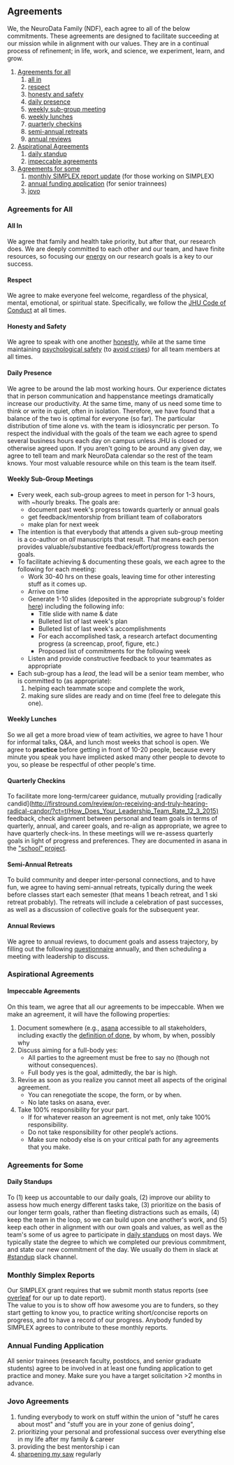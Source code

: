 ## Agreements

We, the  NeuroData Family (NDF), each agree to all of the below commitments.  These agreements are designed to facilitate succeeding at our mission while in alignment with our values.  They are in a continual process of refinement; in life, work, and science, we experiment, learn, and grow.

1. [Agreements for all](#agreements-for-all)
	1. [all in](#all-in)
  	1. [respect](#respect)
	1. [honesty and safety](#honesty-and-safety)
  	1. [daily presence](#daily-presence)
  	1. [weekly sub-group meeting](#weekly-sub-group-meetings) 
  	1. [weekly lunches](#weekly-lunches)
  	1. [quarterly checkins](#quarterly-checkins)
  	1. [semi-annual retreats](#semi-annual-retreats)
  	1. [annual reviews](#annual-reviews)
1. [Aspirational Agreements](#aspirational-agreements)
 	1. [daily standup](#daily-standups) 
 	1. [impeccable agreements](#impeccable-agreements)
1. [Agreements for some](#agreements-for-some)
 	1. [monthly SIMPLEX report update](#monthly-simplex-reports) (for those working on SIMPLEX) 
 	1. [annual funding application](#annual-funding-application) (for senior trainnees) 
 	1. [jovo](#jovo-agreements)
 
 
### Agreements for All

#### All In

We agree that family and health take priority, but after that, our research does.  We are deeply committed to each other and our team, and have finite resources, so focusing our [energy](http://a.co/aPrBEkq) on our research goals is a key to our success. 

#### Respect

We agree to make everyone feel welcome, regardless of the physical, mental, emotional, or spiritual state. Specifically, we follow the [JHU Code of Conduct](https://studentaffairs.jhu.edu/policies/student-code/) at all times.


#### Honesty and Safety

We agree to speak with one another [honestly](http://www.toltecspirit.com/four-agreements/impeccable-word/), while at the same time maintaining [psychological safety](http://www.businessinsider.com/google-spent-years-studying-effective-teams-this-is-what-they-found-2018-1) (to [avoid crises](https://qz.com/1039957/the-ultimate-case-against-using-shame-as-a-management-tactic/?mc_cid=c51790d677&mc_eid=a41acedced)) for all team members at all times. 


#### Daily Presence

We agree to be around the lab most working hours.
Our experience dictates that in person communication and happenstance meetings dramatically increase our productivity.  At the same time, many of us need some time to think or write in quiet, often in isolation. Therefore, we have found that a balance of the two is optimal for everyone (so far).  The particular distribution of time alone vs. with the team is idiosyncratic per person. To respect the individual with the goals of the team we each agree to spend several business hours each day on campus unless JHU is closed or otherwise agreed upon. If you aren't going to be around  any given day, we agree to tell team and mark NeuroData calendar so the rest of the team knows. Your most valuable resource while on this team is the team itself.  


#### Weekly Sub-Group Meetings  

 
- Every week,  each sub-group agrees to meet in person for 1-3 hours, with ~hourly breaks. The goals are:
    - document past week's progress towards quarterly or annual goals
    - get feedback/mentorship from brilliant team of collaborators
    - make plan for next week
- The intention is that everybody that attends a given sub-group meeting is a co-author on *all* manuscripts that result.  That means each person provides valuable/substantive feedback/effort/progress towards the goals. 
- To facilitate achieving & documenting these goals, we each agree to the following for each meeting:
	- Work 30-40 hrs on these goals, leaving time for other interesting stuff as it comes up. 
	- Arrive on time
	- Generate 1-10 slides (deposited in the appropriate subgroup's folder [here](https://drive.google.com/drive/folders/0By_9m7n8XhYKYlRUcDdoeVpjdTA?usp=sharing)) including the following info:
  		- Title slide with name & date
  		- Bulleted list of last week's plan
  		- Bulleted list of last week's accomplishments 
  		- For each accomplished task, a research artefact documenting progress (a screencap, proof, figure, etc.)   
  		- Proposed list of commitments for the following week
	- Listen and provide constructive feedback to your teammates as appropriate
- Each sub-group has a *lead*, the lead will be a senior team member, who is committed to (as appropriate):
	1. helping each teammate scope and complete the work, 
	2. making sure slides are ready and on time (feel free to delegate this one).


#### Weekly Lunches

So we all get a more broad view of team activities, we agree to have 1 hour for informal talks, Q&A, and lunch most weeks that school is open. We agree to  **practice** before getting in front of 10-20 people, because every minute you speak you have implicted asked many other people to devote to you, so please be respectful of other people's time.


#### Quarterly Checkins

To facilitate more long-term/career guidance,  mutually providing [radically candid](http://firstround.com/review/on-receiving-and-truly-hearing-radical-candor/?ct=t(How_Does_Your_Leadership_Team_Rate_12_3_2015) feedback, 
check alignment between personal and team goals in terms of quarterly, annual, and career goals, and re-align as appropriate,
we agree to have quarterly check-ins.  In these meetings will we re-assess quarterly goals in light of progress and preferences. They are documented in asana in the ["school" project](https://app.asana.com/0/443556333059318/505224365170807).


#### Semi-Annual Retreats

To build community and deeper inter-personal connections, and to have fun, we agree to having semi-annual retreats,  typically during the week before classes start each semester (that means 1 beach retreat, and 1 ski retreat probably).  The retreats will include a celebration of past successes, as well as a discussion of collective goals for the subsequent year. 



#### Annual Reviews

 

We agree to annual reviews, to document goals and assess trajectory, by filling out the following [questionnaire](https://goo.gl/forms/U5relYG8tV3fECqL2) annually, and then scheduling a meeting with leadership to discuss.




### Aspirational Agreements




#### Impeccable Agreements


On this team, we agree that all our agreements to be impeccable. When we make an agreement, it will have the following properties:

1. Document somewhere (e.g., [asana](https://app.asana.com) accessible to all stakeholders, including exactly the [definition of done](https://www.scrumalliance.org/community/articles/2008/september/what-is-definition-of-done-(dod)), by whom, by when, possibly why 
2. Discuss aiming for a full-body yes: 
    - All parties to the agreement must be free to say no (though not without consequences). 
    - Full body yes is the goal, admittedly, the bar is high. 
3. Revise as soon as you realize you cannot meet all aspects of the original agreement. 
    - You can renegotiate the scope, the form, or by when. 
    - No late tasks on asana, ever.
4. Take 100% responsibility for your part. 
    - If for whatever reason an agreement is not met, only take 100% responsibility.
    - Do not take responsibility for other people’s actions. 
    - Make sure nobody else is on your critical path for any agreements that you make.
    
    
 
### Agreements for Some

#### Daily Standups

To (1) keep us accountable to our daily goals, (2) improve our ability to assess how much energy different tasks take, (3) prioritize on the basis of our longer term goals, rather than fleeting distractions such as emails, (4) keep the team in the loop, so we can build upon one another's work, and (5) keep each other in alignment with our own goals and values, as well as the team's some of us agree to participate in [daily standups](https://www.mountaingoatsoftware.com/agile/scrum/meetings/daily-scrum) on most days. 
We typically state the degree to which we completed our previous commitment, and state our new commitment of the day.
We usually do them in slack at [#standup](https://neurodata.slack.com/messages/standup/) slack channel.  



### Monthly Simplex Reports

Our SIMPLEX grant requires that we submit month status reports (see  [overleaf](https://www.overleaf.com/read/nzsyvmykyvwn) for our up to date report).  
The value to you is to show off how awesome you are to funders, so they start getting to know you, to practice writing short/concise reports on progress, and to have a record of our progress. 
Anybody funded by SIMPLEX agrees to contribute to these monthly reports.



### Annual Funding Application

All senior trainees (research faculty, postdocs, and senior graduate students) agree to be involved in at least one funding application to get practice and money. Make sure you have a target solicitation >2 months in advance.


### Jovo Agreements

1. funding everybody to work on stuff within the union of "stuff he cares about most" and "stuff you are in your zone of genius doing", 
2. prioritizing your personal and professional success over everything else in my life after my family & career
3. providing the best mentorship i can
4. [sharpening my saw](https://www.stephencovey.com/7habits/7habits-habit7.php) regularly
